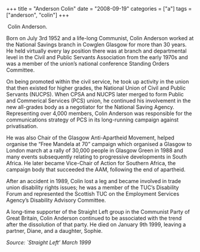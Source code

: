 +++
title = "Anderson Colin"
date = "2008-09-19"
categories = ["a"]
tags = ["anderson", "colin"]
+++

 Colin Anderson.

Born on July 3rd 1952 and a life-long Communist, Colin Anderson worked at the National Savings branch in Cowglen Glasgow for more than 30 years. He held virtually every lay position there was at branch and departmental level in the Civil and Public Servants Association from the early 1970s and was a member of the union’s national conference Standing Orders Committee.

On being promoted within the civil service, he took up activity in the union that then existed for higher grades, the National Union of Civil and Public Servants (NUCPS). When CPSA and NUCPS later merged to form Public and Commerical Services (PCS) union, he continued his involvement in the new all-grades body as a negotiator for the National Saving Agency. Representing over 4,000 members, Colin Anderson was responsible for the communications strategy of PCS in its long-running campaign against privatisation.

He was also Chair of the Glasgow Anti-Apartheid Movement, helped organise the “Free Mandela at 70” campaign which organised a Glasgow to London march at a rally of 30,000 people in Glasgow Green in 1988 and many events subsequently relating to progressive developments in South Africa. He later became Vice-Chair of Action for Southern Africa, the campaign body that succeeded the AAM, following the end of apartheid.

After an accident in 1989, Colin lost a leg and became involved in trade union disability rights issues; he was a member of the TUC’s Disability Forum and represented the Scottish TUC on the Employment Services Agency’s Disability Advisory Committee.  

A long-time supporter of the Straight Left group in the Communist Party of Great Britain, Colin Anderson continued to be associated with the trend after the dissolution of that party. He died on January 9th 1999, leaving a partner, Diane, and a daughter, Sophie.

_Source: \`Straight Left’ March 1999_
